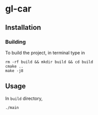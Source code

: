 # gl-car

## Installation
### Building
To build the project, in terminal type in

    rm -rf build && mkdir build && cd build
    cmake ..
    make -j8

## Usage
In `build` directory,

    ./main
